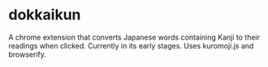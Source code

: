 # dokkaikun
A chrome extension that converts Japanese words containing Kanji to their readings when clicked. Currently in its early stages. Uses kuromoji.js and browserify.
